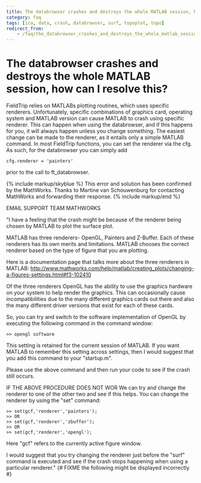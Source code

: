 ```yaml
---
title: The databrowser crashes and destroys the whole MATLAB session, how can I resolve this?
category: faq
tags: [ica, data, crash, databrowser, surf, topoplot, topo]
redirect_from:
    - /faq/the_databrowser_crashes_and_destroys_the_whole_matlab_session_how_can_i_resolve_this/
---
```


# The databrowser crashes and destroys the whole MATLAB session, how can I resolve this?

FieldTrip relies on MATLABs plotting routines, which uses specific renderers. Unfortunately, specific combinations of graphics card, operating system and MATLAB version can cause MATLAB to crash using specific renderer. This can happen when using the databrowser, and if this happens for you, it will always happen unless you change something. The easiest change can be made to the renderer, as it entails only a simple MATLAB command. In most FieldTrip functions, you can set the renderer via the cfg. As such, for the databrowser you can simply add

    cfg.renderer = 'painters'

prior to the call to ft_databrowser.

{% include markup/skyblue %}
This error and solution has been confirmed by the MathWorks. Thanks to Martine van Schouwenburg for contacting MathWorks and forwarding their response.
{% include markup/end %}

EMAIL SUPPORT TEAM MATHWORKS

"I have a feeling that the crash might be because of the renderer being
chosen by MATLAB to plot the surface plot.

MATLAB has three renderers- OpenGL, Painters and Z-Buffer. Each of these
renderers has its own merits and limitations. MATLAB chooses the correct
renderer based on the type of figure that you are plotting.

Here is a documentation page that talks more about the three renderers in MATLAB:
<http://www.mathworks.com/help/matlab/creating_plots/changing-a-figures-settings.html#f3-102410>

Of the three renderers OpenGL has the ability to use the graphics hardware
on your system to help render the graphics. This can occasionally cause
incompatibilities due to the many different graphics cards out there and
also the many different driver versions that exist for each of these cards.

So, you can try and switch to the software implementation of OpenGL by
executing the following command in the command window:

    >> opengl software

This setting is retained for the current session of MATLAB. If you want
MATLAB to remember this setting across settings, then I would suggest that
you add this command to your "startup.m".

Please use the above command and then run your code to see if the crash
still occurs.

IF THE ABOVE PROCEDURE DOES NOT WOR
We can try and change the renderer to one of the other two and see if this
helps. You can change the renderer by using the "set" command:

    >> set(gcf,'renderer','painters');
    >> OR
    >> set(gcf,'renderer','zbuffer');
    >> OR
    >> set(gcf,'renderer','opengl');

Here "gcf" refers to the currently active figure window.

I would suggest that you try changing the renderer just before the "surf"
command is executed and see if the crash stops happening when using a
particular renderer."
{# FIXME the following might be displayed incorrectly #}
